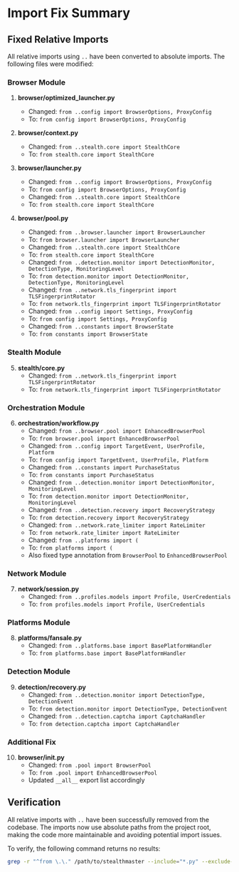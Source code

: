 # Import Fix Summary

## Fixed Relative Imports

All relative imports using `..` have been converted to absolute imports. The following files were modified:

### Browser Module
1. **browser/optimized_launcher.py**
   - Changed: `from ..config import BrowserOptions, ProxyConfig`
   - To: `from config import BrowserOptions, ProxyConfig`

2. **browser/context.py**
   - Changed: `from ..stealth.core import StealthCore`
   - To: `from stealth.core import StealthCore`

3. **browser/launcher.py**
   - Changed: `from ..config import BrowserOptions, ProxyConfig`
   - To: `from config import BrowserOptions, ProxyConfig`
   - Changed: `from ..stealth.core import StealthCore`
   - To: `from stealth.core import StealthCore`

4. **browser/pool.py**
   - Changed: `from ..browser.launcher import BrowserLauncher`
   - To: `from browser.launcher import BrowserLauncher`
   - Changed: `from ..stealth.core import StealthCore`
   - To: `from stealth.core import StealthCore`
   - Changed: `from ..detection.monitor import DetectionMonitor, DetectionType, MonitoringLevel`
   - To: `from detection.monitor import DetectionMonitor, DetectionType, MonitoringLevel`
   - Changed: `from ..network.tls_fingerprint import TLSFingerprintRotator`
   - To: `from network.tls_fingerprint import TLSFingerprintRotator`
   - Changed: `from ..config import Settings, ProxyConfig`
   - To: `from config import Settings, ProxyConfig`
   - Changed: `from ..constants import BrowserState`
   - To: `from constants import BrowserState`

### Stealth Module
5. **stealth/core.py**
   - Changed: `from ..network.tls_fingerprint import TLSFingerprintRotator`
   - To: `from network.tls_fingerprint import TLSFingerprintRotator`

### Orchestration Module
6. **orchestration/workflow.py**
   - Changed: `from ..browser.pool import EnhancedBrowserPool`
   - To: `from browser.pool import EnhancedBrowserPool`
   - Changed: `from ..config import TargetEvent, UserProfile, Platform`
   - To: `from config import TargetEvent, UserProfile, Platform`
   - Changed: `from ..constants import PurchaseStatus`
   - To: `from constants import PurchaseStatus`
   - Changed: `from ..detection.monitor import DetectionMonitor, MonitoringLevel`
   - To: `from detection.monitor import DetectionMonitor, MonitoringLevel`
   - Changed: `from ..detection.recovery import RecoveryStrategy`
   - To: `from detection.recovery import RecoveryStrategy`
   - Changed: `from ..network.rate_limiter import RateLimiter`
   - To: `from network.rate_limiter import RateLimiter`
   - Changed: `from ..platforms import (`
   - To: `from platforms import (`
   - Also fixed type annotation from `BrowserPool` to `EnhancedBrowserPool`

### Network Module
7. **network/session.py**
   - Changed: `from ..profiles.models import Profile, UserCredentials`
   - To: `from profiles.models import Profile, UserCredentials`

### Platforms Module
8. **platforms/fansale.py**
   - Changed: `from ..platforms.base import BasePlatformHandler`
   - To: `from platforms.base import BasePlatformHandler`

### Detection Module
9. **detection/recovery.py**
   - Changed: `from ..detection.monitor import DetectionType, DetectionEvent`
   - To: `from detection.monitor import DetectionType, DetectionEvent`
   - Changed: `from ..detection.captcha import CaptchaHandler`
   - To: `from detection.captcha import CaptchaHandler`

### Additional Fix
10. **browser/__init__.py**
    - Changed: `from .pool import BrowserPool`
    - To: `from .pool import EnhancedBrowserPool`
    - Updated `__all__` export list accordingly

## Verification

All relative imports with `..` have been successfully removed from the codebase. The imports now use absolute paths from the project root, making the code more maintainable and avoiding potential import issues.

To verify, the following command returns no results:
```bash
grep -r "^from \.\." /path/to/stealthmaster --include="*.py" --exclude-dir=venv
```